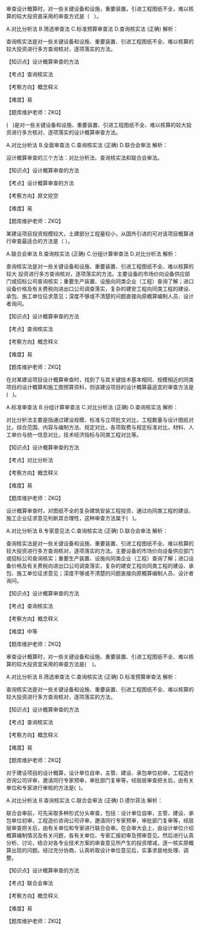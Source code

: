 <p>审查设计概算时，对一些关键设备和设施，重要装置，引进工程图纸不全，难以核算的较大投资直采用的审查方式是（ &nbsp;&nbsp;）。</p>
A.对比分析法
B.筛选审查法
C.标准预算审查法
D.查询核实法  (正确)
解析：<p>查询核实法是对一些关键设备和设施、重要装置、引进工程图纸不全、难以核算的较大投资进行多方查询核对，逐项落实的方法。</p><p>【知识点】设计概算审查的方法</p><p>【考点】查询核实法</p><p>【考察方向】概念释义</p><p>【难度】易</p><p>【题库维护老师：ZKQ】</p>
<p>( &nbsp; )是对一些关键设备和设施、重要装置、引进工程图纸不全、难以核算的较大投资进行多方核对、逐项落实的设计概算审查方法。</p>
A.对比分析法
B.全面审查法
C.查询核实法  (正确)
D.联合会审法
解析：<p>设计概算审查的三个方法：对比分析法、查询核实法和联合会审法。</p><p>【知识点】设计概算审查的方法</p><p>【考点】设计概算审查的方法</p><p>【考察方向】原文挖空</p><p>【难度】易</p><p>【题库维护老师：ZKQ】<br/></p>
<p>某建设项目投资规模较大，土建部分工程量较小，从国外引进的可对该项目概算进行审查最适合的方法是（ ）。</p>
A.联合会审法
B.查询核实法  (正确)
C.分组计算审查法
D.对比分析法
解析：<p>查询核实法是对一些关键设备和设施、重要装置、引进工程图纸不全、难以核算的较大 投资进行多方查询核对，逐项落实的方法。主要设备的市场价向设备供应部门或招标公司查询核实；重要生产装置、设施向同类企业（工程）查询了解；进口设备价格及有关费税向进出口公司调查落实，复杂的建安工程向同类工程的建设、承包、施工单位征求意见；深度不够或不清楚的问题直接向原概算编制人员、设计者询问。</p><p>【知识点】设计概算审查的方法</p><p>【考点】查询核实法</p><p>【考察方向】概念释义</p><p>【难度】易</p><p>【题库维护老师：ZKQ】<br/></p>
<p>在对某建设项目设计概算审查时，找到了与其关键技术基本相同、规模相近的同类项目的设计概算和施工图预算资料，则该建设项目的设计概算最适宜的审查方法是( &nbsp; )。</p>
A.标准审查法
B.分组计算审查法
C.对比分析法  (正确)
D.查询核实法
解析：<p>对比分析法主要是指通过建设规模、标准与立项批文对比，工程数量与设计图纸对比，综合范围、内容与编制方法、规定对比，各项取费与规定标准对比，材料、人工单价与统一信息对比，技术经济指标与同类工程对比等。</p><p>【知识点】设计概算审查的方法</p><p>【考点】对比分析法</p><p>【考察方向】概念释义</p><p>【难度】易</p><p>【题库维护老师：ZKQ】</p>
<p>设计概算审查时，对图纸不全的复杂建筑安装工程投资，通过向同类工程的建设、施工企业征求意见判断其合理性，这种审查方法属于( &nbsp; )。</p>
A.对比分析法
B.专家意见法
C.查询核实法  (正确)
D.联合会审法
解析：<p>查询核实法是对一些关键设备和设施、重要装置、引进工程图纸不全、难以核算的较大投资进行多方查询核对，逐项落实的方法。主要设备的市场价向设备供应部门或招标公司查询核实；重要生产装置、设施向同类企业（工程）查询了解；进口设备价格及有关费税向进出口公司调查落实，复杂的建安工程向同类工程的建设、承包、施工单位征求意见；深度不够或不清楚的问题直接向原概算编制人员、设计者询问。</p><p>【知识点】设计概算审查的方法</p><p>【考点】查询核实法</p><p>【考察方向】概念释义</p><p>【难度】中等</p><p>【题库维护老师：ZKQ】<br/></p>
<p>审查设计概算时，对一些关键设备和设施、重要装置、引进工程图纸不全、难以核算的较大投资宜采用的审查方法是( &nbsp; &nbsp;)。</p>
A.对比分析法
B.筛选审查法
C.查询核实法  (正确)
D.标准预算审查法
解析：<p>查询核实法是对一些关键设备和设施、重要装置、引进工程图纸不全、难以核算的较大投资进行多方查询核对，逐项落实的方法。</p><p>【知识点】设计概算审查的方法</p><p>【考点】查询核实法</p><p>【考察方向】概念释义</p><p>【难度】易</p><p>【题库维护老师：ZKQ】</p>
<p>对于建设项目的设计概算，设计单位自审，主管、建设、承包单位初审，工程造价咨询公司评审，邀请同行专家预审，审批部门复审等，经层层审查把关后，由有关单位和专家进行审核的方法是( &nbsp;)。</p>
A.对比分析法
B.查询核实法
C.联合会审法  (正确)
D.德尔菲法
解析：<p>联合会审前，可先采取多种形式分头审查，包括：设计单位自审，主管、建设、承包单位初审，工程造价咨询公司评审，邀请同行专家预审，审批部门复审等，经层层审查把关后，由有关单位和专家进行联合会审。在会审大会上，由设计单位介绍概算编制情况及有关问题，各有关单位、专家汇报初审及预审意见。然后进行认真分析、讨论，结合对各专业技术方案的审查意见所产生的投资增减，逐一核实原概算出现的问题。经过充分协商，认真听取设计单位意见后，实事求是地处理、调整。</p><p>【知识点】设计概算审查的方法</p><p>【考点】联合会审法</p><p>【考察方向】概念释义</p><p>【难度】易</p><p>【题库维护老师：ZKQ】</p>
